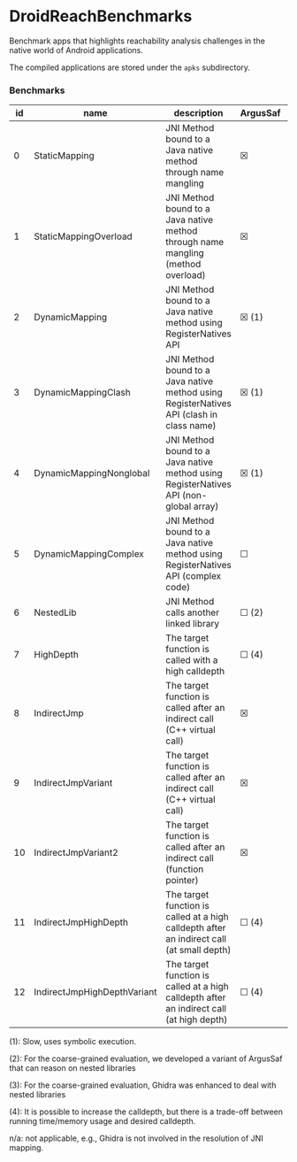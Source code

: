 # DroidReachBenchmarks

Benchmark apps that highlights reachability analysis challenges in the native world of Android applications.

The compiled applications are stored under the `apks` subdirectory.

### Benchmarks

|id  | name                        | description                                                                              | ArgusSaf    | Ghidra      | DroidReach  |
|----|-----------------------------|------------------------------------------------------------------------------------------|-------------|-------------|-------------|
| 0  | StaticMapping               | JNI Method bound to a Java native method through name mangling                           | &#9746;     | n/a         | &#9746;     |
| 1  | StaticMappingOverload       | JNI Method bound to a Java native method through name mangling (method overload)         | &#9746;     | n/a         | &#9746;     |
| 2  | DynamicMapping              | JNI Method bound to a Java native method using RegisterNatives API                       | &#9746; (1) | n/a         | &#9746;     |
| 3  | DynamicMappingClash         | JNI Method bound to a Java native method using RegisterNatives API (clash in class name) | &#9746; (1) | n/a         | &#9746; (1) |
| 4  | DynamicMappingNonglobal     | JNI Method bound to a Java native method using RegisterNatives API (non-global array)    | &#9746; (1) | n/a         | &#9746; (1) |
| 5  | DynamicMappingComplex       | JNI Method bound to a Java native method using RegisterNatives API (complex code)        | &#9744;     | n/a         | &#9746;     |
| 6  | NestedLib                   | JNI Method calls another linked library                                                  | &#9744; (2) | &#9744; (3) | &#9746;     |
| 7  | HighDepth                   | The target function is called with a high calldepth                                     | &#9744; (4) | &#9746;     | &#9746;     |
| 8  | IndirectJmp                 | The target function is called after an indirect call (C++ virtual call)                   | &#9746;     | &#9744;     | &#9746;     |
| 9  | IndirectJmpVariant          | The target function is called after an indirect call (C++ virtual call)                   | &#9746;     | &#9744;     | &#9746;     |
| 10 | IndirectJmpVariant2         | The target function is called after an indirect call (function pointer)                   | &#9746;     | &#9744;     | &#9746;     |
| 11 | IndirectJmpHighDepth        | The target function is called at a high calldepth after an indirect call (at small depth)   | &#9744; (4) | &#9744;     | &#9746;     |
| 12 | IndirectJmpHighDepthVariant | The target function is called at a high calldepth after an indirect call (at high depth)    | &#9744; (4) | &#9744;     | &#9744; (4) |

(1): Slow, uses symbolic execution.

(2): For the coarse-grained evaluation, we developed a variant of ArgusSaf that can reason on nested libraries

(3): For the coarse-grained evaluation, Ghidra was enhanced to deal with nested libraries

(4): It is possible to increase the calldepth, but there is a trade-off between running time/memory usage and desired calldepth.

n/a: not applicable, e.g., Ghidra is not involved in the resolution of JNI mapping. 
